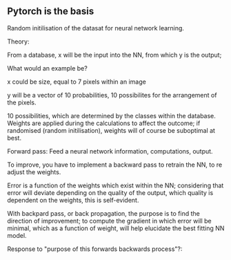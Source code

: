 ## Pytorch is the basis

Random initilisation of the datasat for neural network learning. 

Theory:

From a database, x will be the input into the NN, from which y is the output;

What would an example be?

x could be size, equal to 7 pixels within an image

y will be a vector of 10 probabilities, 10 possibilites for the arrangement of the pixels.

10 possibilities, which are determined by the classes within the database. Weights are applied during the calculations to affect the outcome; if randomised (random initilisation), weights will of course be suboptimal at best.

Forward pass: Feed a neural network information, computations, output.

To improve, you have to implement a backward pass to retrain the NN, to re adjust the weights.

Error is a function of the weights which exist within the NN; considering that error will deviate depending on the quality of the output, which quality is dependent on the weights, this is self-evident.

With backpard pass, or back propagation, the purpose is to find the direction of improvement; to compute the gradient in which error will be minimal, which as a function of weight, will help elucidate the best fitting NN model.

Response to "purpose of this forwards backwards process"?:
